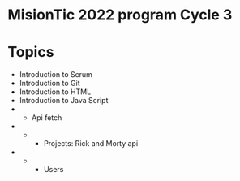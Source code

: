 # MisionTic 2022 program Cycle 3

# Topics

- Introduction to Scrum
- Introduction to Git
- Introduction to HTML
- Introduction to Java Script
- - Api fetch
- - - Projects: Rick and Morty api
- - - Users
